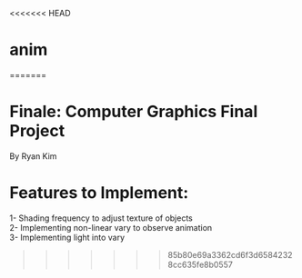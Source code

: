 <<<<<<< HEAD
# anim
=======
# Finale: Computer Graphics Final Project
By Ryan Kim

# Features to Implement:
1- Shading frequency to adjust texture of objects<br/>
2- Implementing non-linear vary to observe animation<br/>
3- Implementing light into vary
>>>>>>> 85b80e69a3362cd6f3d65842328cc635fe8b0557
